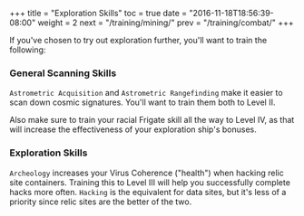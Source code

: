 +++
title = "Exploration Skills"
toc = true
date = "2016-11-18T18:56:39-08:00"
weight = 2
next = "/training/mining/"
prev = "/training/combat/"
+++

If you've chosen to try out exploration further, you'll want to train the following:

### General Scanning Skills

`Astrometric Acquisition` and `Astrometric Rangefinding` make it easier to
scan down cosmic signatures. You'll want to train them both to Level II.

Also make sure to train your racial Frigate skill all the way to Level IV,
as that will increase the effectiveness of your exploration ship's bonuses.

### Exploration Skills

`Archeology` increases your Virus Coherence ("health") when hacking relic
site containers. Training this to Level III will help you successfully
complete hacks more often. `Hacking` is the equivalent for data sites,
but it's less of a priority since relic sites are the better of the two.